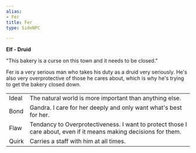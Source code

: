 ```yaml
---
alias:
- Fer
title: Fer
type: SideNPC

---
```


**Elf - Druid**

"This bakery is a curse on this town and it needs to be closed."

Fer is a very serious man who takes his duty as a druid very seriously. He's also very overprotective of those he cares about, which is why he's trying to get the bakery closed down.

|       |                                                                                                                   |
| -- | -- |
| Ideal | The natural world is more important than anything else.                                                           |
| Bond  | Gandra. I care for her deeply and only want what's best for her.                                                  |
| Flaw  | Tendancy to Overprotectiveness. I want to protect those I care about, even if it means making decisions for them. |
| Quirk | Carries a staff with him at all times.                                                                            |

